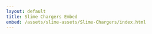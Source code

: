 ```yaml
---
layout: default
title: Slime Chargers Embed
embed: /assets/slime-assets/Slime-Chargers/index.html
---
```


